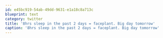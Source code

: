 ```yaml
---
id: e45bc919-54ab-49dd-9631-e1a18c8a713c
blueprint: text
category: twitter
title: '8hrs sleep in the past 2 days = faceplant. Big day tomorrow'
caption: '8hrs sleep in the past 2 days = faceplant. Big day tomorrow'
---
```

